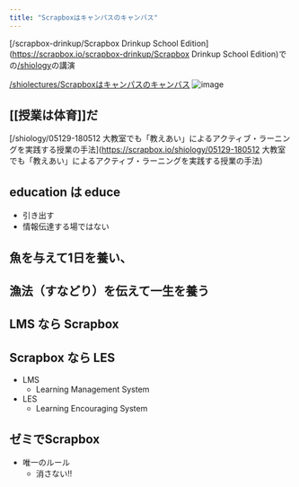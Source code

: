 ```yaml
---
title: "Scrapboxはキャンパスのキャンバス"
---
```


[/scrapbox-drinkup/Scrapbox Drinkup School Edition](https://scrapbox.io/scrapbox-drinkup/Scrapbox Drinkup School Edition)での[/shiology](https://scrapbox.io/shiology)の講演

[/shiolectures/Scrapboxはキャンパスのキャンバス](https://scrapbox.io/shiolectures/Scrapboxはキャンパスのキャンバス)
![image](https://gyazo.com/a1da16fc2a3ddb91c44f03f8669bd25c/thumb/1000)


## [[授業は体育]]だ






[/shiology/05129-180512 大教室でも「教えあい」によるアクティブ・ラーニングを実践する授業の手法](https://scrapbox.io/shiology/05129-180512 大教室でも「教えあい」によるアクティブ・ラーニングを実践する授業の手法)




## education は educe
- 引き出す
- 情報伝達する場ではない

## 魚を与えて1日を養い、
## 漁法（すなどり）を伝えて一生を養う


## LMS なら Scrapbox
## Scrapbox なら LES

- LMS
    - Learning Management System
- LES
    - Learning Encouraging System



## ゼミでScrapbox
- 唯一のルール
    - 消さない!!
